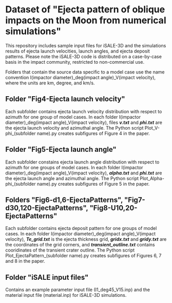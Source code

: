 # Dataset of "Ejecta pattern of oblique impacts on the Moon from numerical simulations"
This repository includes sample input files for iSALE-3D and the simulations results of ejecta launch velocities, launch angles, and ejecta deposit patterns. Please note the iSALE-3D code is distributed on a case-by-case basis in the impact community, restricted to non-commercial use. 

Folders that contain the source data specific to a model case use the name convention I(impactor diameter)\_deg(impact angle)\_V(impact velocity), where the units are km, degree, and km/s. 

## Folder "Fig4-Ejecta launch velocity"
Each subfolder contains ejecta launch velocity distribution with respect to azimuth for one group of model cases. In each folder I(impactor diameter)\_deg(impact angle)\_V(impact velocity), files ***v.txt*** and ***phi.txt*** are the ejecta launch velocity and azimuthal angle. The Python script Plot\_V-phi\_(subfolder name).py creates subfigures of Figure 4 in the paper.

## Folder "Fig5-Ejecta launch angle"
Each subfolder constains ejecta launch angle distribution with respect to azimuth for one groups of model cases. In each folder I(impactor diameter)\_deg(impact angle)\_V(impact velocity), ***alpha.txt*** and ***phi.txt*** are the ejecta launch angle and azimuthal angle. The Python script Plot\_Alpha-phi\_(subfolder name).py creates subfigures of Figure 5 in the paper. 

## Folders "Fig6-d1,6-EjectaPatterns", "Fig7-d30,120-EjectaPatterns", "Fig8-U10,20-EjectaPatterns"
Each subfolder contains ejecta deposit pattern for one groups of model cases. In each folder I(impactor diameter)\_deg(impact angle)\_V(impact velocity), ***Te_grid.txt*** is the ejecta thickness grid, ***gridx.txt*** and ***gridy.txt*** are the coordinates of the grid corners, and ***transient_outline.txt*** contains cooridinates of the transient crater outline. The Python script Plot_EjectaPattern_(subfolder name).py creates subfigures of Figures 6, 7 and 8 in the paper.

## Folder "iSALE input files"
Contains an example parameter input file (I1_deg45_V15.inp) and the material input file (material.inp) for iSALE-3D simulations. 
